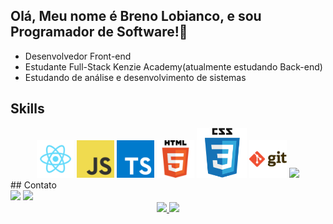 ## Olá, Meu nome é Breno Lobianco, e sou Programador de Software!👋

- Desenvolvedor  Front-end
- Estudante Full-Stack Kenzie Academy(atualmente estudando Back-end)
- Estudando de análise e desenvolvimento de sistemas
</div>

 ## Skills
 
<div align="center">

  <img height="60em" src="https://raw.githubusercontent.com/github/explore/80688e429a7d4ef2fca1e82350fe8e3517d3494d/topics/react/react.png"/>
   <img height="60em" src="https://raw.githubusercontent.com/github/explore/80688e429a7d4ef2fca1e82350fe8e3517d3494d/topics/javascript/javascript.png"/>
   <img height="60em" src="https://raw.githubusercontent.com/github/explore/80688e429a7d4ef2fca1e82350fe8e3517d3494d/topics/typescript/typescript.png"/> 
  <img height="60em" src="https://raw.githubusercontent.com/github/explore/80688e429a7d4ef2fca1e82350fe8e3517d3494d/topics/html/html.png"/> <img height="80em" src="https://raw.githubusercontent.com/github/explore/80688e429a7d4ef2fca1e82350fe8e3517d3494d/topics/css/css.png"/> 
  <img height="60em" src="https://raw.githubusercontent.com/github/explore/80688e429a7d4ef2fca1e82350fe8e3517d3494d/topics/git/git.png"/> <img height="80em" src="https://camo.githubusercontent.com/48c9507b62d83559dc3aef4f3951293b15ab2f5fa1029bdf6ec42f9fa062e775/68747470733a2f2f70726f66696c696e61746f722e7269736861762e6465762f736b696c6c732d6173736574732f6e6f64656a732d6f726967696e616c2d776f72646d61726b2e737667"/>
  
</div>
 ## Contato

<div>
  <a href = "mailto:
             breno.lobianco@gmail.com"><img src="https://img.shields.io/badge/-Gmail-%23333?style=for-the-badge&logo=gmail&logoColor=white" target="_blank"></a>
  <a href="https://www.linkedin.com/in/breno-lobianco/" target="_blank"><img src="https://img.shields.io/badge/-LinkedIn-%230077B5?style=for-the-badge&logo=linkedin&logoColor=white" target="_blank"></a> 
</div>

<div align="center">
  <a href="https://github.com/brenolobianco">
  <img height="180em" src="https://github-readme-stats.vercel.app/api?username=brenolobianco&show_icons=true&theme=dracula&include_all_commits=true&count_private=true"/>
  <img height="180em" src="https://github-readme-stats.vercel.app/api/top-langs/?username=brenolobianco&layout=compact&langs_count=7&theme=dracula"/>
</div>





    
       
      
      
